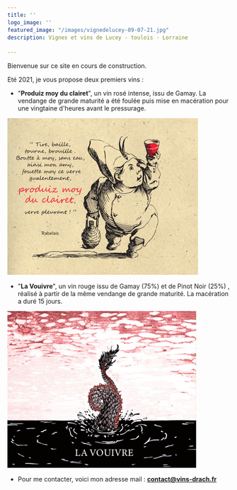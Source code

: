 ```yaml
---
title: ''
logo_image: ''
featured_image: "/images/vignedelucey-09-07-21.jpg"
description: Vignes et vins de Lucey - toulois - Lorraine

---
```

Bienvenue sur ce site en cours de construction.

Eté 2021, je vous propose deux premiers vins :

* "**Produiz moy du clairet**", un vin rosé intense, issu de Gamay. La vendange de grande maturité a été foulée puis mise en macération pour une vingtaine d'heures avant le pressurage.

![](images/clairet-test-3.jpg)

* "**La Vouivre**",  un vin rouge issu de Gamay (75%) et de Pinot Noir (25%) , réalisé à partir de la même vendange de grande maturité. La macération a duré 15 jours.

![](images/la-vouivre_test4-2.jpg)

* Pour me contacter, voici mon adresse mail : [**contact@vins-drach.fr**](mailto:contact@vins-drach.fr)
